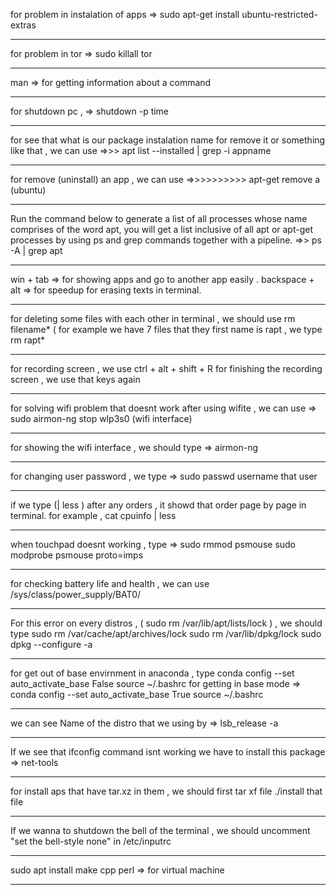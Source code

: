 for problem in instalation of apps => sudo apt-get install ubuntu-restricted-extras
***
for problem in tor => sudo killall tor
***
man => for getting information about a command
***
for shutdown pc , => shutdown -p time
***
for see that what is our package instalation name for remove it
or something like that , we can use =>>> apt list --installed | grep -i appname
***
for remove (uninstall) an app , we can use =>>>>>>>>>> apt-get remove a (ubuntu)
***
Run the command below to generate a list of all processes whose name comprises 
of the word apt, you will get a list inclusive of all apt or apt-get 
processes by using ps and grep commands together with a pipeline. =>> ps -A | grep apt
***
win + tab => for showing apps and go to another app easily .
backspace + alt => for speedup for erasing texts in terminal.
***
for deleting some files with each other in terminal , we should use rm filename*   ( for example we have 7 files that they first name is rapt , we type rm rapt* 
***
for recording screen , we use ctrl + alt + shift + R
for finishing the recording screen , we use that keys again
***
for solving wifi problem that doesnt work after using wifite , we can use => sudo airmon-ng stop wlp3s0 (wifi interface)
***
for showing the wifi interface , we should type => airmon-ng
***
for changing user password , we type => sudo passwd username that user
***
if we type (| less ) after any orders , it showd that order page by page in terminal.
for example , cat cpuinfo | less
***
when touchpad doesnt working , type =>
sudo rmmod psmouse
sudo modprobe psmouse proto=imps
***
for checking battery life and health , we can use 
/sys/class/power_supply/BAT0/
***
For this error on every distros , ( sudo rm /var/lib/apt/lists/lock ) , we should type 
sudo rm /var/cache/apt/archives/lock
sudo rm /var/lib/dpkg/lock
sudo dpkg --configure -a
***
for get out of base envirnment in anaconda , type
conda config --set auto_activate_base False
source ~/.bashrc
for getting in base mode =>
conda config --set auto_activate_base True
source ~/.bashrc
***
we can see Name of the distro that we using by => lsb_release -a
***
If we see that ifconfig command isnt working we have to install this package => net-tools
***
for install aps that have tar.xz in them , we should first 
tar xf file
./install that file
***
If we wanna to shutdown the bell of the terminal , we should uncomment "set the bell-style none" in /etc/inputrc
***
sudo apt install make cpp perl => for virtual machine
***
